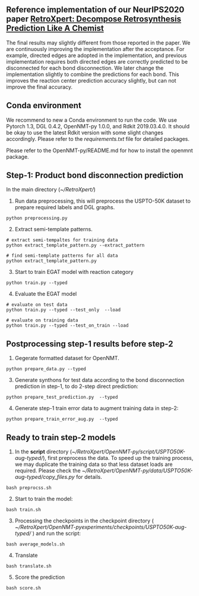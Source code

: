 ## Reference implementation of our NeurIPS2020 paper [RetroXpert: Decompose Retrosynthesis Prediction Like A Chemist](https://arxiv.org/pdf/2011.02893.pdf) 

The final results may slightly different from those reported in the paper. We are continuously improving the implementation after the acceptance. 
For example, directed edges are adopted in the implementation, and previous implementation requires both directed edges are correctly predicted to be disconnected for each bond disconnection.
We later change the implementation slightly to combine the predictions for each bond. This improves the reaction center prediction accuracy slightly, but can not improve the final accuracy.

## Conda environment
We recommend to new a Conda environment to run the code. We use Pytorch 1.3, DGL 0.4.2, OpenNMT-py 1.0.0, and Rdkit 2019.03.4.0. It should be okay to use the latest Rdkit version with some slight changes accordingly. Please refer to the *requirements.txt* file for detailed packages.

Please refer to the OpenNMT-py/README.md for how to install the openmnt package. 

## Step-1: Product bond disconnection prediction

In the main directory (*~/RetroXpert/*)

1. Run data preprocessing, this will preprocess the USPTO-50K dataset to prepare required labels and DGL graphs.
```
python preprocessing.py
```
2. Extract semi-template patterns.
```
# extract semi-tempaltes for training data
python extract_template_pattern.py --extract_pattern

# find semi-template patterns for all data
python extract_template_pattern.py
```
3. Start to train EGAT model with reaction category
```
python train.py --typed
```

4. Evaluate the EGAT model
```
# evaluate on test data
python train.py --typed --test_only  --load

# evaluate on training data
python train.py --typed --test_on_train --load

```

## Postprocessing step-1 results before step-2 

1. Gegerate formatted dataset for OpenNMT.

```
python prepare_data.py --typed
```


3. Generate synthons for test data according to the bond disconnection prediction in step-1, to do 2-step direct prediction:
```
python prepare_test_prediction.py  --typed
```


4. Generate step-1 train error data to augment training data in step-2:
```
python prepare_train_error_aug.py  --typed
```


## Ready to train step-2 models


1. In the **script** directory (*~/RetroXpert/OpenNMT-py/script/USPTO50K-aug-typed/*), first preprocess the data.
   To speed up the training process, we may duplicate the training data so that less dataset loads are required.
   Please check the *~/RetroXpert/OpenNMT-py/data/USPTO50K-aug-typed/copy_files.py* for details.

```
bash preprocss.sh
```

2. Start to train the model:
```
bash train.sh
```

3. Processing the checkpoints in the checkpoint directory ( *~/RetroXpert/OpenNMT-pyexperiments/checkpoints/USPTO50K-aug-typed/* ) and run the script:
```
bash average_models.sh
```


4. Translate
```
bash translate.sh
```

5. Score the prediction
```
bash score.sh
```


